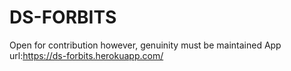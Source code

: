 # DS-FORBITS
Open for contribution however, genuinity must be maintained
App url:https://ds-forbits.herokuapp.com/
